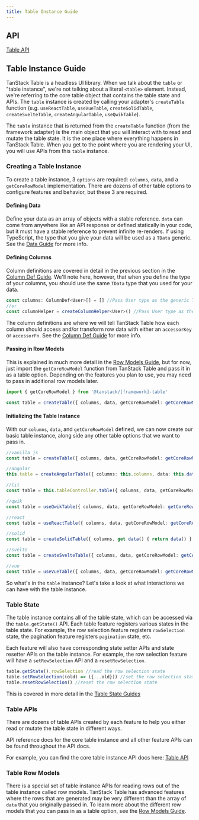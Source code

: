 ```yaml
---
title: Table Instance Guide
---
```


## API

[Table API](../../api/core/table)

## Table Instance Guide

TanStack Table is a headless UI library. When we talk about the `table` or "table instance", we're not talking about a literal `<table>` element. Instead, we're referring to the core table object that contains the table state and APIs. The `table` instance is created by calling your adapter's `createTable` function (e.g. `useReactTable`, `useVueTable`, `createSolidTable`, `createSvelteTable`, `createAngularTable`, `useQwikTable`).

The `table` instance that is returned from the `createTable` function (from the framework adapter) is the main object that you will interact with to read and mutate the table state. It is the one place where everything happens in TanStack Table. When you get to the point where you are rendering your UI, you will use APIs from this `table` instance.

### Creating a Table Instance

To create a table instance, 3 `options` are required: `columns`, `data`, and a `getCoreRowModel` implementation. There are dozens of other table options to configure features and behavior, but these 3 are required.

#### Defining Data

Define your data as an array of objects with a stable reference. `data` can come from anywhere like an API response or defined statically in your code, but it must have a stable reference to prevent infinite re-renders. If using TypeScript, the type that you give your data will be used as a `TData` generic. See the [Data Guide](../data) for more info.

#### Defining Columns

Column definitions are covered in detail in the previous section in the [Column Def Guide](../column-defs). We'll note here, however, that when you define the type of your columns, you should use the same `TData` type that you used for your data.

```ts
const columns: ColumnDef<User>[] = [] //Pass User type as the generic TData type
//or
const columnHelper = createColumnHelper<User>() //Pass User type as the generic TData type
```

The column definitions are where we will tell TanStack Table how each column should access and/or transform row data with either an `accessorKey` or `accessorFn`. See the [Column Def Guide](../column-defs#creating-accessor-columns) for more info.

#### Passing in Row Models

This is explained in much more detail in the [Row Models Guide](../row-models), but for now, just import the `getCoreRowModel` function from TanStack Table and pass it in as a table option. Depending on the features you plan to use, you may need to pass in additional row models later.

```ts
import { getCoreRowModel } from '@tanstack/[framework]-table'

const table = createTable({ columns, data, getCoreRowModel: getCoreRowModel() })
```

#### Initializing the Table Instance

With our `columns`, `data`, and `getCoreRowModel` defined, we can now create our basic table instance, along side any other table options that we want to pass in.

```ts
//vanilla js
const table = createTable({ columns, data, getCoreRowModel: getCoreRowModel() })

//angular
this.table = createAngularTable({ columns: this.columns, data: this.data(), getCoreRowModel: getCoreRowModel() })

//lit
const table = this.tableController.table({ columns, data, getCoreRowModel: getCoreRowModel() })

//qwik
const table = useQwikTable({ columns, data, getCoreRowModel: getCoreRowModel() })

//react
const table = useReactTable({ columns, data, getCoreRowModel: getCoreRowModel() })

//solid
const table = createSolidTable({ columns, get data() { return data() }, getCoreRowModel: getCoreRowModel() })

//svelte
const table = createSvelteTable({ columns, data, getCoreRowModel: getCoreRowModel() })

//vue
const table = useVueTable({ columns, data, getCoreRowModel: getCoreRowModel() })
```

So what's in the `table` instance? Let's take a look at what interactions we can have with the table instance.

### Table State

The table instance contains all of the table state, which can be accessed via the `table.getState()` API. Each table feature registers various states in the table state. For example, the row selection feature registers `rowSelection` state, the pagination feature registers `pagination` state, etc.

Each feature will also have corresponding state setter APIs and state resetter APIs on the table instance. For example, the row selection feature will have a `setRowSelection` API and a `resetRowSelection`.

```ts
table.getState().rowSelection //read the row selection state
table.setRowSelection((old) => ({...old})) //set the row selection state
table.resetRowSelection() //reset the row selection state
```

This is covered in more detail in the [Table State Guides](../../framework/react/guide/table-state)

### Table APIs

There are dozens of table APIs created by each feature to help you either read or mutate the table state in different ways.

API reference docs for the core table instance and all other feature APIs can be found throughout the API docs.

For example, you can find the core table instance API docs here: [Table API](../../api/core/table#table-api)

### Table Row Models

There is a special set of table instance APIs for reading rows out of the table instance called row models. TanStack Table has advanced features where the rows that are generated may be very different than the array of `data` that you originally passed in. To learn more about the different row models that you can pass in as a table option, see the [Row Models Guide](./row-models).
